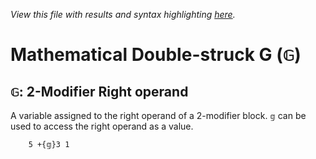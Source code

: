 *View this file with results and syntax highlighting [here](https://mlochbaum.github.io/BQN/help/2-modifierrightoperand.html).*

# Mathematical Double-struck G (`𝔾`)

## `𝔾`: 2-Modifier Right operand

A variable assigned to the right operand of a 2-modifier block. `𝕘` can be used to access the right operand as a value.

        5 +{𝕘}3 1